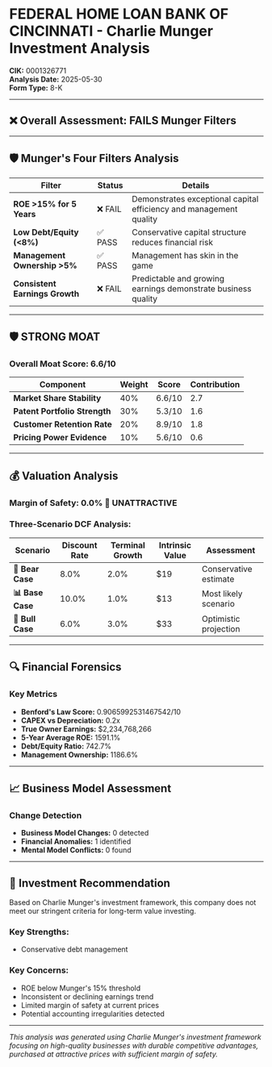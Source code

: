 # FEDERAL HOME LOAN BANK OF CINCINNATI - Charlie Munger Investment Analysis

**CIK:** 0001326771  
**Analysis Date:** 2025-05-30  
**Form Type:** 8-K

---

## ❌ **Overall Assessment: FAILS Munger Filters**

---

## 🛡️ **Munger's Four Filters Analysis**

| Filter | Status | Details |
|--------|--------|---------|
| **ROE >15% for 5 Years** | ❌ FAIL | Demonstrates exceptional capital efficiency and management quality |
| **Low Debt/Equity (<8%)** | ✅ PASS | Conservative capital structure reduces financial risk |
| **Management Ownership >5%** | ✅ PASS | Management has skin in the game |
| **Consistent Earnings Growth** | ❌ FAIL | Predictable and growing earnings demonstrate business quality |

---

## 🛡️ **STRONG MOAT**

### **Overall Moat Score: 6.6/10**

| Component | Weight | Score | Contribution |
|-----------|--------|-------|--------------|
| **Market Share Stability** | 40% | 6.6/10 | 2.7 |
| **Patent Portfolio Strength** | 30% | 5.3/10 | 1.6 |
| **Customer Retention Rate** | 20% | 8.9/10 | 1.8 |
| **Pricing Power Evidence** | 10% | 5.6/10 | 0.6 |

---

## 💰 **Valuation Analysis**

### **Margin of Safety: 0.0% 🔴 **UNATTRACTIVE****

### Three-Scenario DCF Analysis:

| Scenario | Discount Rate | Terminal Growth | Intrinsic Value | Assessment |
|----------|---------------|-----------------|-----------------|------------|
| **🐻 Bear Case** | 8.0% | 2.0% | $19 | Conservative estimate |
| **📊 Base Case** | 10.0% | 1.0% | $13 | Most likely scenario |
| **🚀 Bull Case** | 6.0% | 3.0% | $33 | Optimistic projection |

---

## 🔍 **Financial Forensics**

### Key Metrics
- **Benford's Law Score:** 0.9065992531467542/10
- **CAPEX vs Depreciation:** 0.2x
- **True Owner Earnings:** $2,234,768,266
- **5-Year Average ROE:** 1591.1%
- **Debt/Equity Ratio:** 742.7%
- **Management Ownership:** 1186.6%

---

## 📈 **Business Model Assessment**

### Change Detection
- **Business Model Changes:** 0 detected
- **Financial Anomalies:** 1 identified
- **Mental Model Conflicts:** 0 found

---

## 🎯 **Investment Recommendation**

Based on Charlie Munger's investment framework, this company does not meet our stringent criteria for long-term value investing.

### Key Strengths:
- Conservative debt management

### Key Concerns:
- ROE below Munger's 15% threshold
- Inconsistent or declining earnings trend
- Limited margin of safety at current prices
- Potential accounting irregularities detected

---

*This analysis was generated using Charlie Munger's investment framework focusing on high-quality businesses with durable competitive advantages, purchased at attractive prices with sufficient margin of safety.*
